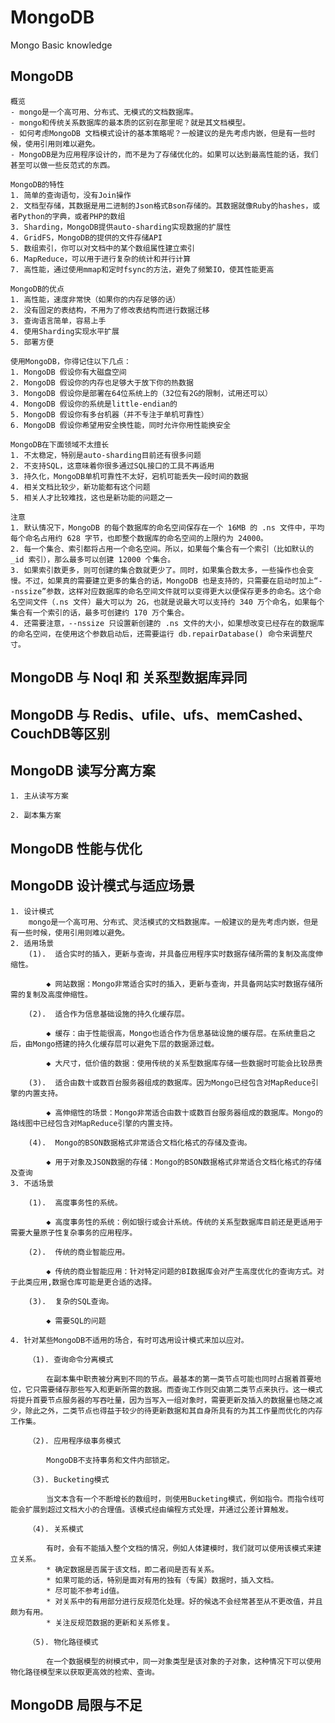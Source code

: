 # MongoDB
Mongo Basic knowledge

## MongoDB
    概览
    - mongo是一个高可用、分布式、无模式的文档数据库。
    - mongo和传统关系数据库的最本质的区别在那里呢？就是其文档模型。
    - 如何考虑MongoDB 文档模式设计的基本策略呢？一般建议的是先考虑内嵌，但是有一些时候，使用引用则难以避免。
    - MongoDB是为应用程序设计的，而不是为了存储优化的。如果可以达到最高性能的话，我们甚至可以做一些反范式的东西。

    MongoDB的特性
    1. 简单的查询语句，没有Join操作
    2. 文档型存储，其数据是用二进制的Json格式Bson存储的。其数据就像Ruby的hashes，或者Python的字典，或者PHP的数组
    3. Sharding，MongoDB提供auto-sharding实现数据的扩展性
    4. GridFS，MongoDB的提供的文件存储API
    5. 数组索引，你可以对文档中的某个数组属性建立索引
    6. MapReduce，可以用于进行复杂的统计和并行计算
    7. 高性能，通过使用mmap和定时fsync的方法，避免了频繁IO，使其性能更高

    MongoDB的优点
    1. 高性能，速度非常快（如果你的内存足够的话）
    2. 没有固定的表结构，不用为了修改表结构而进行数据迁移
    3. 查询语言简单，容易上手
    4. 使用Sharding实现水平扩展
    5. 部署方便

    使用MongoDB，你得记住以下几点：
    1. MongoDB 假设你有大磁盘空间
    2. MongoDB 假设你的内存也足够大于放下你的热数据
    3. MongoDB 假设你是部署在64位系统上的（32位有2G的限制，试用还可以）
    4. MongoDB 假设你的系统是little-endian的
    5. MongoDB 假设你有多台机器（并不专注于单机可靠性）
    6. MongoDB 假设你希望用安全换性能，同时允许你用性能换安全

    MongoDB在下面领域不太擅长
    1. 不太稳定，特别是auto-sharding目前还有很多问题
    2. 不支持SQL，这意味着你很多通过SQL接口的工具不再适用
    3. 持久化，MongoDB单机可靠性不太好，宕机可能丢失一段时间的数据
    4. 相关文档比较少，新功能都有这个问题
    5. 相关人才比较难找，这也是新功能的问题之一

    注意
    1. 默认情况下，MongoDB 的每个数据库的命名空间保存在一个 16MB 的 .ns 文件中，平均每个命名占用约 628 字节，也即整个数据库的命名空间的上限约为 24000。
    2. 每一个集合、索引都将占用一个命名空间。所以，如果每个集合有一个索引（比如默认的 _id 索引），那么最多可以创建 12000 个集合。
    3. 如果索引数更多，则可创建的集合数就更少了。同时，如果集合数太多，一些操作也会变慢。不过，如果真的需要建立更多的集合的话，MongoDB 也是支持的，只需要在启动时加上“--nssize”参数，这样对应数据库的命名空间文件就可以变得更大以便保存更多的命名。这个命名空间文件（.ns 文件）最大可以为 2G，也就是说最大可以支持约 340 万个命名，如果每个集合有一个索引的话，最多可创建约 170 万个集合。
    4. 还需要注意，--nssize 只设置新创建的 .ns 文件的大小，如果想改变已经存在的数据库的命名空间，在使用这个参数启动后，还需要运行 db.repairDatabase() 命令来调整尺寸。

## MongoDB 与 Noql 和 关系型数据库异同

## MongoDB 与 Redis、ufile、ufs、memCashed、CouchDB等区别

## MongoDB 读写分离方案

    1. 主从读写方案

    2. 副本集方案
## MongoDB 性能与优化

## MongoDB 设计模式与适应场景

    1. 设计模式
        mongo是一个高可用、分布式、灵活模式的文档数据库。一般建议的是先考虑内嵌，但是有一些时候，使用引用则难以避免。
    2. 适用场景
        (1).  适合实时的插入，更新与查询，并具备应用程序实时数据存储所需的复制及高度伸缩性。

         	◆ 网站数据：Mongo非常适合实时的插入，更新与查询，并具备网站实时数据存储所需的复制及高度伸缩性。

        (2).  适合作为信息基础设施的持久化缓存层。

         	◆ 缓存：由于性能很高，Mongo也适合作为信息基础设施的缓存层。在系统重启之后，由Mongo搭建的持久化缓存层可以避免下层的数据源过载。

         	◆ 大尺寸，低价值的数据：使用传统的关系型数据库存储一些数据时可能会比较昂贵

        (3).  适合由数十或数百台服务器组成的数据库。因为Mongo已经包含对MapReduce引擎的内置支持。

         	◆ 高伸缩性的场景：Mongo非常适合由数十或数百台服务器组成的数据库。Mongo的路线图中已经包含对MapReduce引擎的内置支持。

        (4).  Mongo的BSON数据格式非常适合文档化格式的存储及查询。

         	◆ 用于对象及JSON数据的存储：Mongo的BSON数据格式非常适合文档化格式的存储及查询
    3. 不适场景

        (1).  高度事务性的系统。

    	    ◆ 高度事务性的系统：例如银行或会计系统。传统的关系型数据库目前还是更适用于需要大量原子性复杂事务的应用程序。

        (2).  传统的商业智能应用。

    	    ◆ 传统的商业智能应用：针对特定问题的BI数据库会对产生高度优化的查询方式。对于此类应用,数据仓库可能是更合适的选择。

        (3).  复杂的SQL查询。

          	◆ 需要SQL的问题

    4. 针对某些MongoDB不适用的场合，有时可选用设计模式来加以应对。

        （1). 查询命令分离模式

        	在副本集中职责被分离到不同的节点。最基本的第一类节点可能也同时占据着首要地位，它只需要储存那些写入和更新所需的数据。而查询工作则交由第二类节点来执行。这一模式将提升首要节点服务器的写吞吐量，因为当写入一组对象时，需要更新及插入的数据量也随之减少，除此之外，二类节点也得益于较少的待更新数据和其自身所具有的为其工作量而优化的内存工作集。

        （2). 应用程序级事务模式

        	MongoDB不支持事务和文件内部锁定。

        （3). Bucketing模式

        	当文本含有一个不断增长的数组时，则使用Bucketing模式，例如指令。而指令线可能会扩展到超过文档大小的合理值。该模式经由编程方式处理，并通过公差计算触发。

        （4). 关系模式

        	有时，会有不能插入整个文档的情况，例如人体建模时，我们就可以使用该模式来建立关系。
            * 确定数据是否属于该文档，即二者间是否有关系。
            * 如果可能的话，特别是面对有用的独有（专属）数据时，插入文档。
        	* 尽可能不参考id值。
        	* 对关系中的有用部分进行反规范化处理。好的候选不会经常甚至从不更改值，并且颇为有用。
        	* 关注反规范数据的更新和关系修复。

        （5). 物化路径模式

        	在一个数据模型的树模式中，同一对象类型是该对象的子对象，这种情况下可以使用物化路径模型来以获取更高效的检索、查询。


## MongoDB 局限与不足
